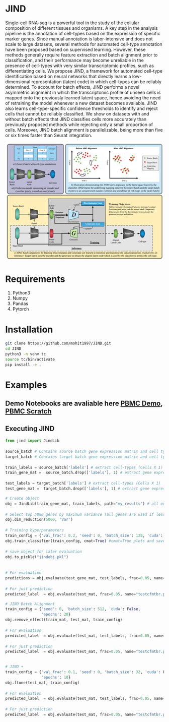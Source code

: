 # JIND

 Single-cell RNA-seq is a powerful tool in the study of the cellular composition of different tissues and organisms. A key step in the analysis pipeline is the annotation of cell-types based on the expression of specific marker genes. Since manual annotation is labor-intensive and does not scale to large datasets, several methods for automated cell-type annotation have been proposed based on supervised learning. However, these methods generally require feature extraction and batch alignment prior to classification, and their performance may become unreliable in the presence of cell-types with very similar transcriptomic profiles, such as differentiating cells. We propose JIND, a framework for automated cell-type identification based on neural networks that directly learns a low-dimensional representation (latent code) in which cell-types can be reliably determined. To account for batch effects, JIND performs a novel asymmetric alignment in which the transcriptomic profile of unseen cells is mapped onto the previously learned latent space, hence avoiding the need of retraining the model whenever a new dataset becomes available. JIND also learns cell-type-specific confidence thresholds to identify and reject cells that cannot be reliably classified. We show on datasets with and without batch effects that JIND classifies cells more accurately than previously proposed methods while rejecting only a small proportion of cells. Moreover, JIND batch alignment is parallelizable, being more than five or six times faster than Seurat integration.

<img src="/figs/JINDOverviewIllustration-1.png" width="900px"/>
<!-- ![alt text](/figs/JINDOverviewIllustration.png?raw=true) -->


# Requirements
1. Python3
2. Numpy
3. Pandas
4. Pytorch

# Installation

```bash
git clone https://github.com/mohit1997/JIND.git
cd JIND
python3 -m venv tc
source tc/bin/activate
pip install -e .
```

# Examples

## Demo Notebooks are avaliable here [PBMC Demo](/notebooks/PBMC-demo.ipynb), [PBMC Scratch](/notebooks/Process-data.ipynb)

## Executing JIND
```python
from jind import JindLib

source_batch # Contains source batch gene expression matrix and cell types
target_batch # Contains target batch gene expression matrix and cell types

train_labels = source_batch['labels'] # extract cell-types (Cells X 1)
train_gene_mat =  source_batch.drop(['labels'], 1) # extract gene expression matrix (Cells X Genes)

test_labels = target_batch['labels'] # extract cell-types (Cells X 1)
test_gene_mat =  target_batch.drop(['labels'], 1) # extract gene expression matrix (Cells X Genes)
```

```python
# Create object
obj = JindLib(train_gene_mat, train_labels, path="my_results") # all outputs would be saved in "my_results" directory

# Select top 5000 genes by maximum variance (all genes are used if less than 5000 are avialable)
obj.dim_reduction(5000, 'Var')

# Training hyperparameters
train_config = {'val_frac': 0.2, 'seed': 0, 'batch_size': 128, 'cuda': False, 'epochs': 10}
obj.train_classifier(train_config, cmat=True) #cmat=True plots and saves the validation confusion matrix

# save object for later evaluation
obj.to_pickle("jindobj.pkl")


# For evaluation
predictions = obj.evaluate(test_gene_mat, test_labels, frac=0.05, name="testcfmt.pdf", test=False) # frac is the outlier fraction filtering underconfident predictions

# For just prediction
predicted_label  = obj.evaluate(test_mat, frac=0.05, name="testcfmtbr.pdf", test=False)
```

```python
# JIND Batch Alignment
train_config = {'seed': 0, 'batch_size': 512, 'cuda': False,
				'epochs': 20}
obj.remove_effect(train_mat, test_mat, train_config)

# For evaluation
predicted_label  = obj.evaluate(test_mat, test_labels, frac=0.05, name="testcfmtbr.pdf", test=True)

# For just prediction
predicted_label  = obj.evaluate(test_mat, frac=0.05, name="testcfmtbr.pdf", test=True)


```

```python

# JIND +
train_config = {'val_frac': 0.1, 'seed': 0, 'batch_size': 32, 'cuda': False,
				'epochs': 10}
obj.ftune(test_mat, train_config)

# For evaluation
predicted_label  = obj.evaluate(test_mat, test_labels, frac=0.05, name="testcfmtbr.pdf", test=True)

# For just prediction
predicted_label  = obj.evaluate(test_mat, frac=0.05, name="testcfmtbr.pdf", test=True)
```
